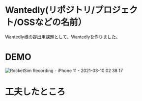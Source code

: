 # Wantedly(リポジトリ/プロジェクト/OSSなどの名前）

Wantedly様の提出用課題として、Wantedlyを作りました。


# DEMO

![RocketSim Recording - iPhone 11 - 2021-03-10 02 38 17](https://user-images.githubusercontent.com/48333289/110514321-87276100-814a-11eb-84d6-a70edc81e136.gif)

# 工夫したところ
